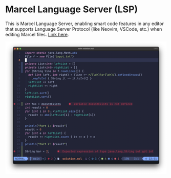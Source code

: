 # Marcel Language Server (LSP)

This is Marcel Language Server, enabling smart code features in any editor that supports 
Language Server Protocol (like Neovim, VSCode, etc.) when editing Marcel files.
[Link here](https://github.com/tambapps/marcel-intelij-plugin).

![NeoVim Screenshot](https://github.com/tambapps/marcel-language-server/blob/main/images/nvim.png?raw=true)